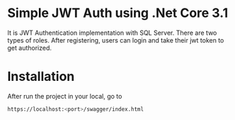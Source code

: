 # Simple JWT Auth using .Net Core 3.1

It is JWT Authentication implementation with SQL Server. There are two types of roles. After registering, users can login and take their jwt token to get authorized.

# Installation

After run the project in your local, go to

```bash
https://localhost:<port>/swagger/index.html
```
